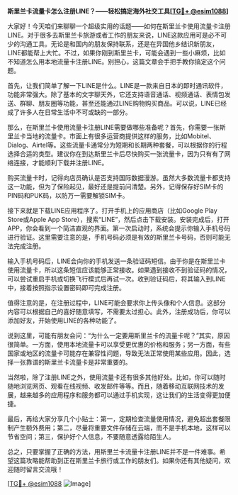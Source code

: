 **斯里兰卡流量卡怎么注册LINE？——轻松搞定海外社交工具[[TG💪+ @esim1088](https://t.me/s/esim1088)]**

大家好！今天咱们来聊聊一个超级实用的话题——如何在斯里兰卡使用流量卡注册LINE。对于很多去斯里兰卡旅游或者工作的朋友来说，LINE这款应用可是必不可少的沟通工具。无论是和国内的朋友保持联系，还是在异国他乡结识新朋友，LINE都能帮上大忙。不过，如果你刚到斯里兰卡，可能会遇到一些小麻烦，比如不知道怎么用本地流量卡注册LINE。别担心，这篇文章会手把手教你搞定这个问题。

首先，让我们简单了解一下LINE是什么。LINE是一款来自日本的即时通讯软件，功能非常强大。除了基本的文字聊天外，它还支持语音通话、视频通话、表情包发送、群聊、朋友圈等功能，甚至还能通过LINE购物购买商品。可以说，LINE已经成了许多人在日常生活中不可或缺的一部分。

那么，在斯里兰卡使用流量卡注册LINE需要做哪些准备呢？首先，你需要一张斯里兰卡当地的流量卡。市面上有很多运营商提供这样的服务，比如Mobitel、Dialog、Airtel等。这些流量卡通常分为短期和长期两种套餐，可以根据你的行程选择合适的类型。建议你在到达斯里兰卡后尽快购买一张流量卡，因为只有有了网络连接，才能顺利下载并注册LINE。

购买流量卡时，记得向店员确认是否支持国际数据漫游。虽然大多数流量卡都支持这一功能，但为了保险起见，最好还是提前问清楚。另外，记得保存好SIM卡的PIN码和PUK码，以防万一需要解锁SIM卡。

接下来就是下载LINE应用程序了。打开手机上的应用商店（比如Google Play Store或Apple App Store），搜索“LINE”，然后点击下载安装。安装完成后，打开APP，你会看到一个简洁直观的界面。第一次启动时，系统会提示你输入手机号码进行验证。这里需要注意的是，手机号码必须是有效的斯里兰卡号码，否则可能无法完成注册。

输入手机号码后，LINE会向你的手机发送一条验证码短信。由于你是在斯里兰卡使用流量卡，所以这条短信应该能够正常接收。如果遇到接收不到验证码的情况，可以尝试重启手机或切换飞行模式后再试一次。收到验证码后，将其输入到LINE中，接着按照指示设置密码即可完成注册。

值得注意的是，在注册过程中，LINE可能会要求你上传头像和个人信息。这部分内容可以根据自己的喜好随意填写，不需要太过担心。此外，注册成功后，你可以添加好友，开始使用LINE的各种功能了。

说到这里，可能有朋友会问：“为什么一定要用斯里兰卡的流量卡呢？”其实，原因很简单。一方面，使用本地流量卡可以享受更优惠的价格和服务；另一方面，有些国家或地区的流量卡可能存在兼容性问题，导致无法正常使用某些应用。因此，选择一张靠谱的斯里兰卡流量卡是非常重要的。

当然啦，除了注册LINE之外，使用流量卡还有很多其他好处。比如，你可以随时随地浏览网页、观看在线视频、收发邮件等等。而且，随着移动互联网技术的发展，越来越多的应用程序和服务都可以通过手机实现，这让我们的生活变得更加便捷。

最后，再给大家分享几个小贴士：第一，定期检查流量使用情况，避免超出套餐限制产生额外费用；第二，尽量将重要文件存储在云端，而不是手机本地，这样可以节省空间；第三，保护好个人信息，不要随意透露给陌生人。

总之，只要掌握了正确的方法，用斯里兰卡流量卡注册LINE并不是一件难事。希望这篇攻略能帮助到正在斯里兰卡旅行或工作的朋友们。如果你还有其他疑问，欢迎随时留言交流哦！

[[TG💪+ @esim1088](https://t.me/s/esim1088) ![Image](https://i.postimg.cc/4NQfJmqS/Snipaste-2025-05-13-00-14-12.png)]